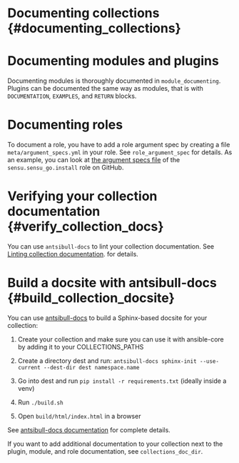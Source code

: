 # Documenting collections {#documenting_collections}

# Documenting modules and plugins

Documenting modules is thoroughly documented in `module_documenting`. Plugins can be documented the same way as modules, that is with `DOCUMENTATION`, `EXAMPLES`, and `RETURN` blocks.

# Documenting roles

To document a role, you have to add a role argument spec by creating a file `meta/argument_specs.yml` in your role. See `role_argument_spec` for details. As an example, you can look at [the argument specs file](https://github.com/sensu/sensu-go-ansible/blob/master/roles/install/meta/argument_specs.yml) of the `sensu.sensu_go.install` role on GitHub.

# Verifying your collection documentation {#verify_collection_docs}

You can use `antsibull-docs` to lint your collection documentation.
See [Linting collection documentation](https://ansible.readthedocs.io/projects/antsibull-docs/collection-docs/#linting-collection-docs).
for details.

# Build a docsite with antsibull-docs {#build_collection_docsite}

You can use [antsibull-docs](https://pypi.org/project/antsibull-docs) to build a Sphinx-based docsite for your collection:

1. Create your collection and make sure you can use it with ansible-core by adding it to your COLLECTIONS_PATHS

2. Create a directory dest and run: `antsibull-docs sphinx-init --use-current --dest-dir dest namespace.name`

3. Go into dest and run `pip install -r requirements.txt` (ideally inside a venv)

4. Run `./build.sh`

5. Open `build/html/index.html` in a browser

See [antsibull-docs documentation](https://ansible.readthedocs.io/projects/antsibull-docs/) for complete details.

If you want to add additional documentation to your collection next to the plugin, module, and role documentation, see `collections_doc_dir`.
